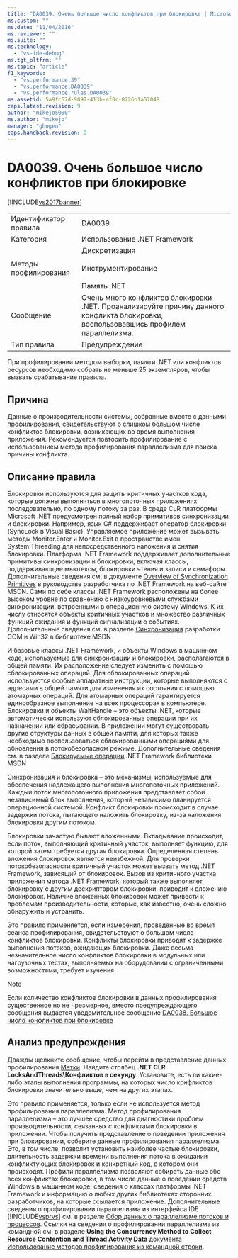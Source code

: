```yaml
---
title: "DA0039. Очень большое число конфликтов при блокировке | Microsoft Docs"
ms.custom: ""
ms.date: "11/04/2016"
ms.reviewer: ""
ms.suite: ""
ms.technology: 
  - "vs-ide-debug"
ms.tgt_pltfrm: ""
ms.topic: "article"
f1_keywords: 
  - "vs.performance.39"
  - "vs.performance.DA0039"
  - "vs.performance.rules.DA0039"
ms.assetid: 5a9fc57d-9097-413b-af0c-8726b1a57048
caps.latest.revision: 9
author: "mikejo5000"
ms.author: "mikejo"
manager: "ghogen"
caps.handback.revision: 9
---
```

# DA0039. Очень большое число конфликтов при блокировке
[!INCLUDE[vs2017banner](../code-quality/includes/vs2017banner.md)]

|||  
|-|-|  
|Идентификатор правила|DA0039|  
|Категория|Использование .NET Framework|  
|Методы профилирования|Дискретизация<br /><br /> Инструментирование<br /><br /> Память .NET|  
|Сообщение|Очень много конфликтов блокировки .NET.  Проанализируйте причину данного конфликта блокировки, воспользовавшись профилем параллелизма.|  
|Тип правила|Предупреждение|  
  
 При профилировании методом выборки, памяти .NET или конфликтов ресурсов необходимо собрать не меньше 25 экземпляров, чтобы вызвать срабатывание правила.  
  
## Причина  
 Данные о производительности системы, собранные вместе с данными профилирования, свидетельствуют о слишком большом числе конфликтов блокировки, возникающих во время выполнения приложения.  Рекомендуется повторить профилирование с использованием метода профилирования параллелизма для поиска причины конфликта.  
  
## Описание правила  
 Блокировки используются для защиты критичных участков кода, которые должны выполняться в многопоточных приложениях последовательно, по одному потоку за раз.  В среде CLR платформы Microsoft .NET предусмотрен полный набор примитивов синхронизации и блокировки.  Например, язык C\# поддерживает оператор блокировки \(SyncLock в Visual Basic\).  Управляемое приложение может вызывать методы Monitor.Enter и Monitor.Exit в пространстве имен System.Threading для непосредственного наложения и снятия блокировки.  Платформа .NET Framework поддерживает дополнительные примитивы синхронизации и блокировки, включая классы, поддерживающие мьютексы, блокировки чтения и записи и семафоры.  Дополнительные сведения см. в документе [Overview of Synchronization Primitives](http://go.microsoft.com/fwlink/?LinkId=177867) в руководстве разработчика по .NET Framework на веб\-сайте MSDN.  Сами по себе классы .NET Framework расположены на более высоком уровне по сравнению с низкоуровневыми службами синхронизации, встроенными в операционную систему Windows.  К их числу относятся объекты критичных участков и множество различных функций ожидания и функций сигнализации о событиях.  Дополнительные сведения см. в разделе [Синхронизация](http://go.microsoft.com/fwlink/?LinkId=177869) разработки COM и Win32 в библиотеке MSDN  
  
 И базовые классы .NET Framework, и объекты Windows в машинном коде, используемые для синхронизации и блокировки, располагаются в общей памяти. Их расположение следует изменить с помощью сблокированных операций.  Для сблокированных операций используются особые аппаратные инструкции, которые выполняются с адресами в общей памяти для изменения их состояния с помощью атомарных операций.  Для атомарных операций гарантируется единообразное выполнение на всех процессорах в компьютере.  Блокировки и объекты WaitHandle – это объекты .NET, которые автоматически используют сблокированные операции при их назначении или сбрасывании.  В приложении могут существовать другие структуры данных в общей памяти, для которых также необходимо воспользоваться сблокированными операциями для обновления в потокобезопасном режиме.  Дополнительные сведения см. в разделе [Блокируемые операции](http://go.microsoft.com/fwlink/?LinkId=177870) .NET Framework библиотеки MSDN  
  
 Синхронизация и блокировка – это механизмы, используемые для обеспечения надлежащего выполнения многопоточных приложений.  Каждый поток многопоточного приложения представляет собой независимый блок выполнения, который независимо планируется операционной системой.  Конфликт блокировки происходит в случае задержки потока, пытающего наложить блокировку, из\-за наложения блокировки другим потоком.  
  
 Блокировки зачастую бывают вложенными.  Вкладывание происходит, если поток, выполняющий критичный участок, выполняет функцию, для которой затем требуется другая блокировка.  Определенная степень вложения блокировок является неизбежной.  Для проверки потокобезопасности критичный участок может вызвать метод .NET Framework, зависящий от блокировок.  Вызов из критичного участка приложения метода .NET Framework, который также выполняет блокировку с другим дескриптором блокировки, приводит к вложению блокировок.  Наличие вложенных блокировок может привести к проблемам производительности, которые, как известно, очень сложно обнаружить и устранить.  
  
 Это правило применяется, если измерения, проведенные во время сеанса профилирования, свидетельствуют о большом числе конфликтов блокировки.  Конфликты блокировки приводят к задержке выполнения потоков, ожидающих блокировки.  Даже весьма незначительное число конфликтов блокировки в модульных или нагрузочных тестах, выполняемых на оборудовании с ограниченными возможностями, требует изучения.  
  
> [!NOTE]
>  Если количество конфликтов блокировки в данных профилирования существенное но не чрезмерное, вместо предупреждающего сообщения выдается уведомительное сообщение [DA0038. Большое число конфликтов при блокировке](../profiling/da0038-high-rate-of-lock-contentions.md)  
  
## Анализ предупреждения  
 Дважды щелкните сообщение, чтобы перейти в представление данных профилирования [Метки](../profiling/marks-view.md).  Найдите столбец **.NET CLR LocksAndThreads\\Конфликтов в секунду**.  Установите, есть ли какие\-либо этапы выполнения программы, на которых число конфликтов блокировки значительно выше, чем на других этапах.  
  
 Это правило применяется, только если не используется метод профилирования параллелизма.  Метод профилирования параллелизма – это лучшее средство для диагностики проблем производительности, связанных с конфликтами блокировки в приложении.  Чтобы получить представление о поведении приложения при блокировании, соберите данные профилирования параллелизма.  Это, в том числе, позволит установить наиболее частые блокировки, длительность задержки времени выполнения потока в ожидании конфликтующих блокировок и конкретный код, в котором они происходят.  Профили параллелизма позволяют собирать данные обо всех конфликтах блокировки, в том числе данные о поведении средств Windows в машинном коде, сведения о классах платформы .NET Framework и информацию о любых других библиотеках сторонних разработчиков, на которые ссылается приложение.  Дополнительные сведения о профилировании параллелизма из интерфейса IDE [!INCLUDE[vsprvs](../code-quality/includes/vsprvs_md.md)] см. в разделе [Сбор данных о параллелизме потоков и процессов](../profiling/collecting-thread-and-process-concurrency-data.md).  Ссылки на сведения о профилировании параллелизма из командной см. в разделе **Using the Concurrency Method to Collect Resource Contention and Thread Activity Data** документа [Использование методов профилирования из командной строки](../profiling/using-profiling-methods-to-collect-performance-data-from-the-command-line.md).